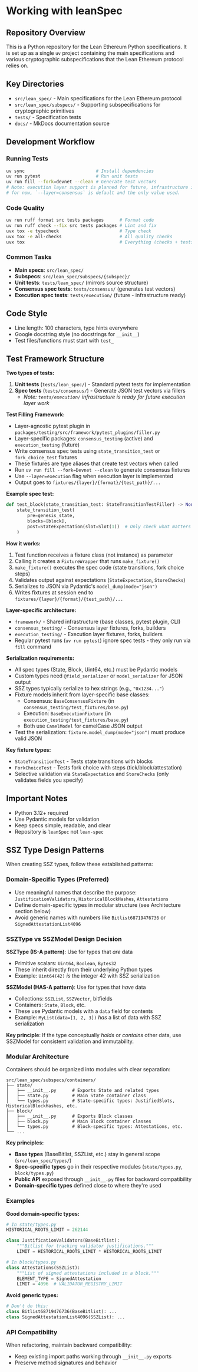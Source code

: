 # Working with leanSpec

## Repository Overview

This is a Python repository for the Lean Ethereum Python specifications. It is set up as
a single `uv` project containing the main specifications and various cryptographic
subspecifications that the Lean Ethereum protocol relies on.

## Key Directories

- `src/lean_spec/` - Main specifications for the Lean Ethereum protocol
- `src/lean_spec/subspecs/` - Supporting subspecifications for cryptographic primitives
- `tests/` - Specification tests
- `docs/` - MkDocs documentation source

## Development Workflow

### Running Tests
```bash
uv sync                           # Install dependencies
uv run pytest                     # Run unit tests
uv run fill --fork=devnet --clean # Generate test vectors
# Note: execution layer support is planned for future, infrastructure is ready
# for now, `--layer=consensus` is default and the only value used.
```

### Code Quality
```bash
uv run ruff format src tests packages      # Format code
uv run ruff check --fix src tests packages # Lint and fix
uvx tox -e typecheck                       # Type check
uvx tox -e all-checks                      # All quality checks
uvx tox                                    # Everything (checks + tests + docs)
```

### Common Tasks
- **Main specs**: `src/lean_spec/`
- **Subspecs**: `src/lean_spec/subspecs/{subspec}/`
- **Unit tests**: `tests/lean_spec/` (mirrors source structure)
- **Consensus spec tests**: `tests/consensus/` (generates test vectors)
- **Execution spec tests**: `tests/execution/` (future - infrastructure ready)

## Code Style
- Line length: 100 characters, type hints everywhere
- Google docstring style (no docstrings for `__init__`)
- Test files/functions must start with `test_`

## Test Framework Structure

**Two types of tests:**

1. **Unit tests** (`tests/lean_spec/`) - Standard pytest tests for implementation
2. **Spec tests** (`tests/consensus/`) - Generate JSON test vectors via fillers
   - *Note: `tests/execution/` infrastructure is ready for future execution layer work*

**Test Filling Framework:**
- Layer-agnostic pytest plugin in `packages/testing/src/framework/pytest_plugins/filler.py`
- Layer-specific packages: `consensus_testing` (active) and `execution_testing` (future)
- Write consensus spec tests using `state_transition_test` or `fork_choice_test` fixtures
- These fixtures are type aliases that create test vectors when called
- Run `uv run fill --fork=Devnet --clean` to generate consensus fixtures
- Use `--layer=execution` flag when execution layer is implemented
- Output goes to `fixtures/{layer}/{format}/{test_path}/...`

**Example spec test:**
```python
def test_block(state_transition_test: StateTransitionTestFiller) -> None:
    state_transition_test(
        pre=genesis_state,
        blocks=[block],
        post=StateExpectation(slot=Slot(1))  # Only check what matters
    )
```

**How it works:**
1. Test function receives a fixture class (not instance) as parameter
2. Calling it creates a `FixtureWrapper` that runs `make_fixture()`
3. `make_fixture()` executes the spec code (state transitions, fork choice steps)
4. Validates output against expectations (`StateExpectation`, `StoreChecks`)
5. Serializes to JSON via Pydantic's `model_dump(mode="json")`
6. Writes fixtures at session end to `fixtures/{layer}/{format}/{test_path}/...`

**Layer-specific architecture:**
- `framework/` - Shared infrastructure (base classes, pytest plugin, CLI)
- `consensus_testing/` - Consensus layer fixtures, forks, builders
- `execution_testing/` - Execution layer fixtures, forks, builders
- Regular pytest runs (`uv run pytest`) ignore spec tests - they only run via `fill` command

**Serialization requirements:**
- All spec types (State, Block, Uint64, etc.) must be Pydantic models
- Custom types need `@field_serializer` or `model_serializer` for JSON output
- SSZ types typically serialize to hex strings (e.g., `"0x1234..."`)
- Fixture models inherit from layer-specific base classes:
  - Consensus: `BaseConsensusFixture` (in `consensus_testing/test_fixtures/base.py`)
  - Execution: `BaseExecutionFixture` (in `execution_testing/test_fixtures/base.py`)
  - Both use `CamelModel` for camelCase JSON output
- Test the serialization: `fixture.model_dump(mode="json")` must produce valid JSON

**Key fixture types:**
- `StateTransitionTest` - Tests state transitions with blocks
- `ForkChoiceTest` - Tests fork choice with steps (tick/block/attestation)
- Selective validation via `StateExpectation` and `StoreChecks` (only validates fields you specify)

## Important Notes

- Python 3.12+ required
- Use Pydantic models for validation
- Keep specs simple, readable, and clear
- Repository is `leanSpec` not `lean-spec`

## SSZ Type Design Patterns

When creating SSZ types, follow these established patterns:

### Domain-Specific Types (Preferred)
- Use meaningful names that describe the purpose: `JustificationValidators`, `HistoricalBlockHashes`, `Attestations`
- Define domain-specific types in modular structure (see Architecture section below)
- Avoid generic names with numbers like `Bitlist68719476736` or `SignedAttestationList4096`

### SSZType vs SSZModel Design Decision

**SSZType (IS-A pattern)**: Use for types that *are* data
- Primitive scalars: `Uint64`, `Boolean`, `Bytes32`
- These inherit directly from their underlying Python types
- Example: `Uint64(42)` *is* the integer 42 with SSZ serialization

**SSZModel (HAS-A pattern)**: Use for types that *have* data
- Collections: `SSZList`, `SSZVector`, bitfields
- Containers: `State`, `Block`, etc.
- These use Pydantic models with a `data` field for contents
- Example: `MyList(data=[1, 2, 3])` *has* a list of data with SSZ serialization

**Key principle**: If the type conceptually *holds* or *contains* other data, use SSZModel for consistent validation and immutability.

### Modular Architecture

Containers should be organized into modules with clear separation:

```
src/lean_spec/subspecs/containers/
├── state/
│   ├── __init__.py      # Exports State and related types
│   ├── state.py         # Main State container class
│   └── types.py         # State-specific types: JustifiedSlots, HistoricalBlockHashes, etc.
├── block/
│   ├── __init__.py      # Exports Block classes
│   ├── block.py         # Main Block container classes
│   └── types.py         # Block-specific types: Attestations, etc.
└── ...
```

**Key principles:**
- **Base types** (BaseBitlist, SSZList, etc.) stay in general scope (`src/lean_spec/types/`)
- **Spec-specific types** go in their respective modules (`state/types.py`, `block/types.py`)
- **Public API** exposed through `__init__.py` files for backward compatibility
- **Domain-specific types** defined close to where they're used

### Examples

**Good domain-specific types:**
```python
# In state/types.py
HISTORICAL_ROOTS_LIMIT = 262144

class JustificationValidators(BaseBitlist):
    """Bitlist for tracking validator justifications."""
    LIMIT = HISTORICAL_ROOTS_LIMIT * HISTORICAL_ROOTS_LIMIT

# In block/types.py
class Attestations(SSZList):
    """List of signed attestations included in a block."""
    ELEMENT_TYPE = SignedAttestation
    LIMIT = 4096  # VALIDATOR_REGISTRY_LIMIT
```

**Avoid generic types:**
```python
# Don't do this:
class Bitlist68719476736(BaseBitlist): ...
class SignedAttestationList4096(SSZList): ...
```

### API Compatibility

When refactoring, maintain backward compatibility:
- Keep existing import paths working through `__init__.py` exports
- Preserve method signatures and behavior
